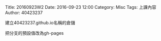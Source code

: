 Title: 20160923W2
Date: 2016-09-23 12:00
Category: Misc
Tags: 上課內容
Author: 40423237

<p>建立40423237.github.io名稱的倉儲</p>

<p>把分支的預設值改為gh-pages</p>

